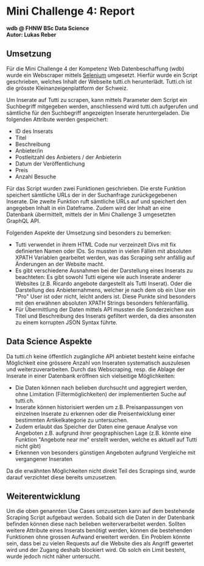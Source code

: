 # Mini Challenge 4: Report

**wdb @ FHNW BSc Data Science** \
**Autor: Lukas Reber**

## Umsetzung

Für die Mini Challenge 4 der Kompetenz Web Datenbeschaffung (wdb) wurde ein Webscraper mittels [Selenium](https://www.selenium.dev/) umgesetzt. Hierfür wurde ein Script geschrieben, welches Inhalt der Webseite tutti.ch herunterlädt. Tutti.ch ist die grösste Kleinanzeigenplattform der Schweiz.

Um Inserate auf Tutti zu scrapen, kann mittels Parameter dem Script ein Suchbegriff mitgegeben werden, anschliessend wird tutti.ch aufgerufen und sämtliche für den Suchbegriff angezeigten Inserate heruntergeladen. Die folgenden Attribute werden gespeichert:

- ID des Inserats
- Titel
- Beschreibung
- Anbieter/in
- Postleitzahl des Anbieters / der Anbieterin
- Datum der Veröffentlichung
- Preis
- Anzahl Besuche

Für das Script wurden zwei Funktionen geschrieben. Die erste Funktion speichert sämtliche URLs der in der Suchanfrage zurückgegebenen Inserate. Die zweite Funktion ruft sämtliche URLs auf und speichert den angegeben Inhalt in ein Dateframe. Zudem wird der Inhalt an eine Datenbank übermittelt, mittels der in Mini Challenge 3 umgesetzten GraphQL API.

Folgenden Aspekte der Umsetzung sind besonders zu bemerken:

- Tutti verwendet in ihrem HTML Code nur verzeinzelt Divs mit fix definierten Namen oder IDs. So mussten in vielen Fällen mit absoluten XPATH Variablen gearbeitet werden, was das Scraping sehr anfällig auf Änderungen an der Website macht.
- Es gibt verschiedene Ausnahmen bei der Darstellung eines Inserats zu beachteten: Es gibt sowohl Tutti eigene wie auch Inserate anderer Websites (z.B. Ricardo angebote dargestellt als Tutti Inserat). Oder die Darstellung des Anbieternahmens, welcher je nach dem ob ein User ein "Pro" User ist oder nicht, leicht anders ist. Diese Punkte sind besonders mit den erwähnen absoluten XPATH Strings besonders fehleranfällig.
- Für Übermittlung der Daten mittels API mussten die Sonderzeichen aus Titel und Beschreibung des Inserats gefiltert werden, da dies ansonsten zu einem korrupten JSON Syntax führte.

## Data Science Aspekte

Da tutti.ch keine öffentlich zugängliche API anbietet besteht keine einfache Möglichkeit eine grössere Anzahl von Inseraten systematisch auszulesen und weiterzuverarbeiten. Durch das Webscraping, resp. die Ablage der Inserate in einer Datenbank eröffnen sich vielseitige Möglichkeiten:

- Die Daten können nach belieben durchsucht und aggregiert werden, ohne Limitation (Filtermöglichkeiten) der implementierten Suche auf tutti.ch.
- Inserate können historisiert werden um z.B. Preisanpassungen von einzelnen Inserate zu erkennen oder die Preisentwicklung einer bestimmten Artikelkategorie zu untersuchen.
- Zudem erlaubt das Speicher der Daten eine genaue Analyse von Angeboten z.B. aufgrund ihrer geographischen Lage (z.B. könnte eine Funktion "Angebote near me" erstellt werden, welche es aktuell auf Tutti nicht gibt)
- Erkennen von besonders günstigen Angeboten aufgrund Vergleiche mit vergangener Inseraten

Da die erwähnten Möglichkeiten nicht direkt Teil des Scrapings sind, wurde darauf verzichtet diese bereits umzusetzen.

## Weiterentwicklung

Um die oben genannten Use Cases umzusetzen kann auf dem bestehende Scraping Script aufgebaut werden. Sobald sich die Daten in der Datenbank befinden können diese nach belieben weiterverarbeitet werden. Sollten weitere Attribute eines Inserats benötigt werden, können die bestehenden Funktionen ohne grossen Aufwand erweitert werden. Ein Problem könnte sein, dass bei zu vielen Requests auf die Website dies als Angriff gewertet wird und der Zugang deshalb blockiert wird. Ob solch ein Limit besteht, wurde jedoch nicht näher untersucht.
